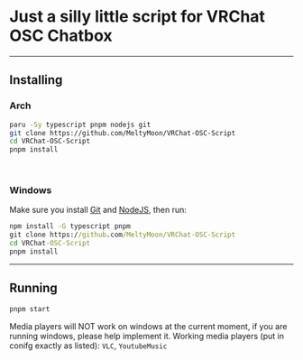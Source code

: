 # Just a silly little script for VRChat OSC Chatbox


---

## Installing


### Arch
```bash
paru -Sy typescript pnpm nodejs git
git clone https://github.com/MeltyMoon/VRChat-OSC-Script
cd VRChat-OSC-Script
pnpm install
```
<br>

### Windows
Make sure you install [Git](https://git-scm.com/download/win) and [NodeJS](https://nodejs.org/en/download), then run:
```cmd
npm install -G typescript pnpm
git clone https://github.com/MeltyMoon/VRChat-OSC-Script
cd VRChat-OSC-Script
pnpm install
```

---
## Running
```bash
pnpm start
```

Media players will NOT work on windows at the current moment, if you are running windows, please help implement it.
Working media players (put in conifg exactly as listed): `VLC`, `YoutubeMusic`

